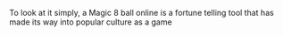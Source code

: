 To look at it simply, a Magic 8 ball online is a fortune telling tool that has made its way into popular culture as a game